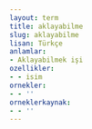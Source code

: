 ```yaml
---
layout: term
title: aklayabilme
slug: aklayabilme
lisan: Türkçe
anlamlar:
- Aklayabilmek işi
ozellikler:
- - isim
ornekler:
- - ''
orneklerkaynak:
- - ''
---
```

